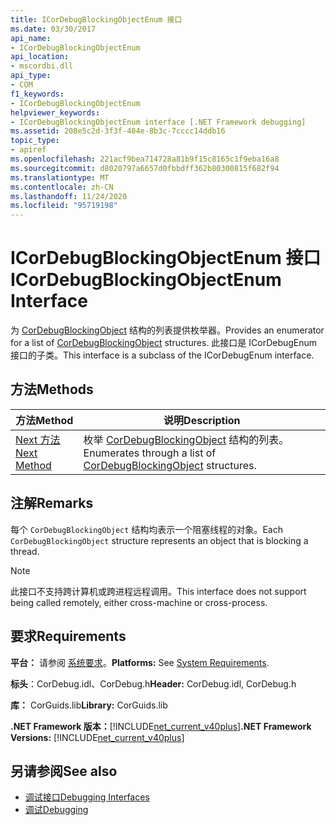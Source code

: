 ```yaml
---
title: ICorDebugBlockingObjectEnum 接口
ms.date: 03/30/2017
api_name:
- ICorDebugBlockingObjectEnum
api_location:
- mscordbi.dll
api_type:
- COM
f1_keywords:
- ICorDebugBlockingObjectEnum
helpviewer_keywords:
- ICorDebugBlockingObjectEnum interface [.NET Framework debugging]
ms.assetid: 208e5c2d-3f3f-404e-8b3c-7cccc14ddb16
topic_type:
- apiref
ms.openlocfilehash: 221acf9bea714728a81b9f15c8165c1f9eba16a8
ms.sourcegitcommit: d8020797a6657d0fbbdff362b80300815f682f94
ms.translationtype: MT
ms.contentlocale: zh-CN
ms.lasthandoff: 11/24/2020
ms.locfileid: "95719198"
---
```

# <a name="icordebugblockingobjectenum-interface"></a><span data-ttu-id="7a914-102">ICorDebugBlockingObjectEnum 接口</span><span class="sxs-lookup"><span data-stu-id="7a914-102">ICorDebugBlockingObjectEnum Interface</span></span>

<span data-ttu-id="7a914-103">为 [CorDebugBlockingObject](cordebugblockingobject-structure.md) 结构的列表提供枚举器。</span><span class="sxs-lookup"><span data-stu-id="7a914-103">Provides an enumerator for a list of [CorDebugBlockingObject](cordebugblockingobject-structure.md) structures.</span></span> <span data-ttu-id="7a914-104">此接口是 ICorDebugEnum 接口的子类。</span><span class="sxs-lookup"><span data-stu-id="7a914-104">This interface is a subclass of the ICorDebugEnum interface.</span></span>  
  
## <a name="methods"></a><span data-ttu-id="7a914-105">方法</span><span class="sxs-lookup"><span data-stu-id="7a914-105">Methods</span></span>  
  
|<span data-ttu-id="7a914-106">方法</span><span class="sxs-lookup"><span data-stu-id="7a914-106">Method</span></span>|<span data-ttu-id="7a914-107">说明</span><span class="sxs-lookup"><span data-stu-id="7a914-107">Description</span></span>|  
|------------|-----------------|  
|[<span data-ttu-id="7a914-108">Next 方法</span><span class="sxs-lookup"><span data-stu-id="7a914-108">Next Method</span></span>](icordebugblockingobjectenum-next-method.md)|<span data-ttu-id="7a914-109">枚举 [CorDebugBlockingObject](cordebugblockingobject-structure.md) 结构的列表。</span><span class="sxs-lookup"><span data-stu-id="7a914-109">Enumerates through a list of [CorDebugBlockingObject](cordebugblockingobject-structure.md) structures.</span></span>|  
  
## <a name="remarks"></a><span data-ttu-id="7a914-110">注解</span><span class="sxs-lookup"><span data-stu-id="7a914-110">Remarks</span></span>  

 <span data-ttu-id="7a914-111">每个 `CorDebugBlockingObject` 结构均表示一个阻塞线程的对象。</span><span class="sxs-lookup"><span data-stu-id="7a914-111">Each `CorDebugBlockingObject` structure represents an object that is blocking a thread.</span></span>  
  
> [!NOTE]
> <span data-ttu-id="7a914-112">此接口不支持跨计算机或跨进程远程调用。</span><span class="sxs-lookup"><span data-stu-id="7a914-112">This interface does not support being called remotely, either cross-machine or cross-process.</span></span>  
  
## <a name="requirements"></a><span data-ttu-id="7a914-113">要求</span><span class="sxs-lookup"><span data-stu-id="7a914-113">Requirements</span></span>  

 <span data-ttu-id="7a914-114">**平台：** 请参阅 [系统要求](../../get-started/system-requirements.md)。</span><span class="sxs-lookup"><span data-stu-id="7a914-114">**Platforms:** See [System Requirements](../../get-started/system-requirements.md).</span></span>  
  
 <span data-ttu-id="7a914-115">**标头**：CorDebug.idl、CorDebug.h</span><span class="sxs-lookup"><span data-stu-id="7a914-115">**Header:** CorDebug.idl, CorDebug.h</span></span>  
  
 <span data-ttu-id="7a914-116">**库：** CorGuids.lib</span><span class="sxs-lookup"><span data-stu-id="7a914-116">**Library:** CorGuids.lib</span></span>  
  
 <span data-ttu-id="7a914-117">**.NET Framework 版本：**[!INCLUDE[net_current_v40plus](../../../../includes/net-current-v40plus-md.md)]</span><span class="sxs-lookup"><span data-stu-id="7a914-117">**.NET Framework Versions:** [!INCLUDE[net_current_v40plus](../../../../includes/net-current-v40plus-md.md)]</span></span>  
  
## <a name="see-also"></a><span data-ttu-id="7a914-118">另请参阅</span><span class="sxs-lookup"><span data-stu-id="7a914-118">See also</span></span>

- [<span data-ttu-id="7a914-119">调试接口</span><span class="sxs-lookup"><span data-stu-id="7a914-119">Debugging Interfaces</span></span>](debugging-interfaces.md)
- [<span data-ttu-id="7a914-120">调试</span><span class="sxs-lookup"><span data-stu-id="7a914-120">Debugging</span></span>](index.md)
